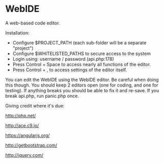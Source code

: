 WebIDE
======

A web-based code editor.

Installation:

 * Configure $PROJECT_PATH (each sub-folder will be a separate "project")
 * Configure $WHITELISTED_PATHS to secure access to the system
 * Login using: username / password (api.php:178)
 * Press Control + Space to access nearly all functions of the editor.
 * Press Control + , to access settings of the editor itself.

You can edit the WebIDE using the WebIDE editor.  Be careful when doing this though.
You should keep 2 editors open (one for coding, and one for testing).  If anything 
breaks you should be able to fix it and re-save. If you break api.php, run panic.php once.

Giving credit where it's due:

http://php.net/

http://ace.c9.io/

https://angularjs.org/

http://getbootstrap.com/

http://jquery.com/


